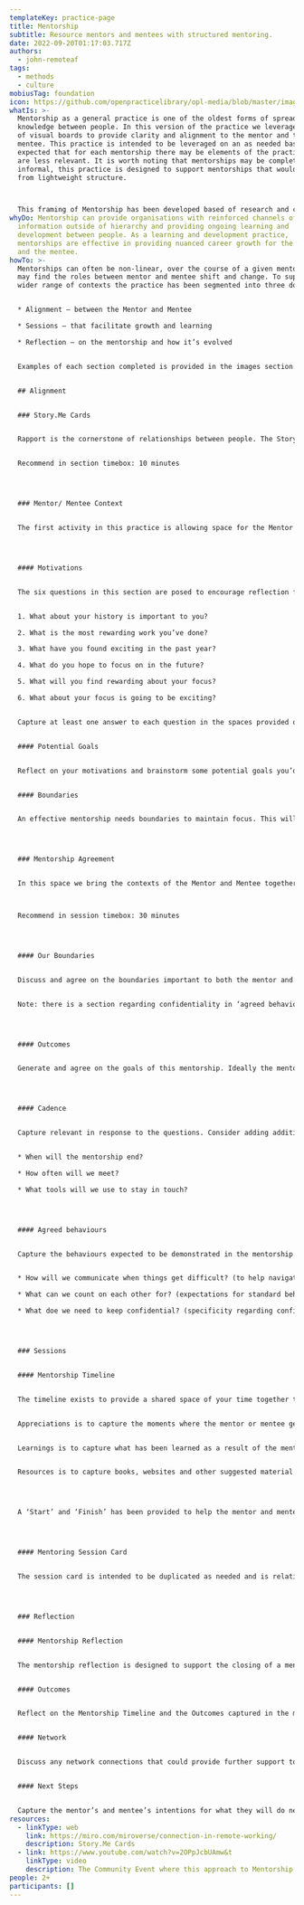 ```yaml
---
templateKey: practice-page
title: Mentorship
subtitle: Resource mentors and mentees with structured mentoring.
date: 2022-09-20T01:17:03.717Z
authors:
  - john-remoteaf
tags:
  - methods
  - culture
mobiusTag: foundation
icon: https://github.com/openpracticelibrary/opl-media/blob/master/images/Needs%20an%20Image.png?raw=true
whatIs: >-
  Mentorship as a general practice is one of the oldest forms of spreading
  knowledge between people. In this version of the practice we leverage the use
  of visual boards to provide clarity and alignment to the mentor and the
  mentee. This practice is intended to be leveraged on an as needed basis, it’s
  expected that for each mentorship there may be elements of the practice that
  are less relevant. It is worth noting that mentorships may be completely
  informal, this practice is designed to support mentorships that would benefit
  from lightweight structure.



  This framing of Mentorship has been developed based of research and co-designed by the remote:af community.
whyDo: Mentorship can provide organisations with reinforced channels of
  information outside of hierarchy and providing ongoing learning and
  development between people. As a learning and development practice,
  mentorships are effective in providing nuanced career growth for the mentor
  and the mentee.
howTo: >-
  Mentorships can often be non-linear, over the course of a given mentorship you
  may find the roles between mentor and mentee shift and change. To support a
  wider range of contexts the practice has been segmented into three domains;


  * Alignment – between the Mentor and Mentee

  * Sessions – that facilitate growth and learning

  * Reflection – on the mentorship and how it’s evolved


  Examples of each section completed is provided in the images section.


  ## A﻿lignment


  ### S﻿tory.Me Cards


  Rapport is the cornerstone of relationships between people. The Story.Me Cards are a light exercise that encourages self-disclosures within boundaries to help people get to know each other better. This practice focuses specifically on the mentorship itself, if you don’t use Story.Me Cards as a rapport building exercise then it’s highly recommended to allow space for the mentor and mentee get to know each other. A link to the Story.Me Cards available on the Miroverse is listed below the practice.


  Recommend in section timebox: 10 minutes




  ### Mentor/ Mentee Context


  The first activity in this practice is allowing space for the Mentor and the Mentee to explore what they hope to achieve from the mentorship. This activity combined with the Story.Me Cards can useful preparation work for the first mentoring session




  #### M﻿otivations


  The six questions in this section are posed to encourage reflection for the Mentor/Mentee. 


  1. What about your history is important to you?

  2. What is the most rewarding work you’ve done?

  3. What have you found exciting in the past year?

  4. What do you hope to focus on in the future?

  5. What will you find rewarding about your focus?

  6. What about your focus is going to be exciting?


  Capture at least one answer to each question in the spaces provided on the card.


  #### P﻿otential Goals


  Reflect on your motivations and brainstorm some potential goals you’d like to achieve through this mentorship. Look for themes in your answers from the motivations section to get inspiration. It’s helpful to be ambitious here, since the Mentor/Mentee will agree on goals in the Mentorship Agreement.


  #### B﻿oundaries


  An effective mentorship needs boundaries to maintain focus. This will also help the mentor and the mentee explore any conflicts in expectations at the start of the mentorship. Capture in the boundaries section any topics or concerns you have with the mentorship. It’s important to include considerations about confidentiality, limitations on personal inquiry and methods for sharing feedback.




  ### M﻿entorship Agreement


  In this space we bring the contexts of the Mentor and Mentee together to agree on the rules of engagement, goals and rhythm of the mentorship. It is useful for the mentor and mentee to present their respective contexts to introduce this activity.



  Recommend in session timebox: 30 minutes 




  #### Our Boundaries


  Discuss and agree on the boundaries important to both the mentor and the mentee. Create a shared view of what topics are out scope for the mentorship. Mitigate and conflicts between the boundaries of the mentor and mentee through compromise. If any conflicts aren’t reconcilable, shift to an open discussion around if this mentorship should continue.


  Note: there is a section regarding confidentiality in ‘agreed behaviours’




  #### Outcomes


  Generate and agree on the goals of this mentorship. Ideally the mentor and mentee will share a single goal to provide focus, which can be updated later if needed. When writing multiple goals, ensure they relate to either the potential goals or motivations of both the mentor and the mentee.




  #### Cadence


  Capture relevant in response to the questions. Consider adding additional details as needed to avoid confusion.


  * When will the mentorship end? 

  * How often will we meet? 

  * What tools will we use to stay in touch?




  #### Agreed behaviours


  Capture the behaviours expected to be demonstrated in the mentorship. Typically both the mentor and the mentee should be equally accountable for maintaining the agreed behaviours.


  * How will we communicate when things get difficult? (to help navigate conflict)

  * What can we count on each other for? (expectations for standard behaviour)

  * What doe we need to keep confidential? (specificity regarding confidentiality)




  ### Sessions


  #### Mentorship Timeline


  The timeline exists to provide a shared space of your time together to support reflection and continuous learning. There are three sections; appreciations, learnings and resources. Both the mentee and the mentor should aim to contribute to the timeline.


  Appreciations is to capture the moments where the mentor or mentee genuinely appreciates something that occurred due to the mentorship. 


  Learnings is to capture what has been learned as a result of the mentorship.


  Resources is to capture books, websites and other suggested material discussed during the course of the mentorship. A ‘Start’ and ‘Finish’ has been provided to help the mentor and mentee correlate their growth the mentorships duration.




  A ‘Start’ and ‘Finish’ has been provided to help the mentor and mentee correlate their growth the mentorships duration.




  #### Mentoring Session Card


  The session card is intended to be duplicated as needed and is relatively simple. There are two sections, the workspace and actions. The workspace can be used as a visual aide to assist in conversations during the mentorship and the actions space is reserved for the commitments made during a session.




  ### Reflection


  #### Mentorship Reflection


  The mentorship reflection is designed to support the closing of a mentorship. While simple, this session may take some time depending on the length of the mentorship and the relationship that has developed between the mentor and mentee.


  #### Outcomes


  Reflect on the Mentorship Timeline and the Outcomes captured in the mentorship agreement. This is a space for celebration and reflection on lessons learned.


  #### Network


  Discuss any network connections that could provide further support to the mentor or mentee. Consider who could amplify the learning or progress made.


  #### Next Steps


  Capture the mentor’s and mentee’s intentions for what they will do next as a consequence of the mentorship.
resources:
  - linkType: web
    link: https://miro.com/miroverse/connection-in-remote-working/
    description: Story.Me Cards
  - link: https://www.youtube.com/watch?v=2OPpJcbUAmw&t
    linkType: video
    description: The Community Event where this approach to Mentorship was first incepted
people: 2+
participants: []
---
```

